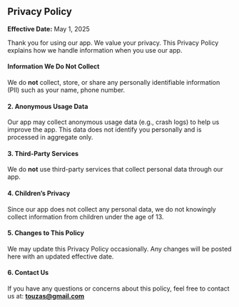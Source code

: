 
## Privacy Policy

**Effective Date:** May 1, 2025

Thank you for using our app. We value your privacy. This Privacy Policy explains how we handle information when you use our app.

#### Information We Do Not Collect
We do **not** collect, store, or share any personally identifiable information (PII) such as your name, phone number.

#### 2. Anonymous Usage Data
Our app may collect anonymous usage data (e.g.,  crash logs) to help us improve the app. This data does not identify you personally and is processed in aggregate only.

#### 3. Third-Party Services
We do **not** use third-party services that collect personal data through our app.

#### 4. Children’s Privacy
Since our app does not collect any personal data, we do not knowingly collect information from children under the age of 13.

#### 5. Changes to This Policy
We may update this Privacy Policy occasionally. Any changes will be posted here with an updated effective date.

#### 6. Contact Us
If you have any questions or concerns about this policy, feel free to contact us at: 
**touzas@gmail.com**
